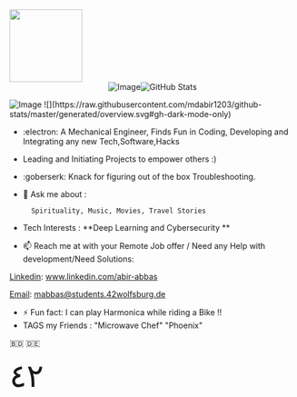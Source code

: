   <img src="https://42wolfsburg.de/wp-content/uploads/2022/01/42logo_site-5.svg" height="128px">

<div style="display: flex; justify-content: center;">
  <img src="https://badge.mediaplus.ma/binary/mabbas?1337Badge=off&UM6P=off" alt="Image">
  <img src="https://streak-stats.demolab.com?user=mdabir1203&theme=monokai-metallian&hide_border=true&border_radius=3&locale=de&date_format=M%20j%5B%2C%20Y%5D&mode=weekly" alt="GitHub Stats">
</div>

</p>
  <img src="https://github.com/mdabir1203/mdabir1203/assets/66947064/8f9b38f8-c748-4e50-9f3e-ce808b7a2b22" alt="Image">
 ![](https://raw.githubusercontent.com/mdabir1203/github-stats/master/generated/overview.svg#gh-dark-mode-only)

  
- :electron: A Mechanical Engineer, Finds Fun in Coding, Developing and Integrating any new Tech,Software,Hacks 
- Leading and Initiating Projects to empower others :) 
- :goberserk: Knack for figuring out of the box Troubleshooting. 
- 💬 Ask me about : 
        
        Spirituality, Music, Movies, Travel Stories
   
- Tech Interests : **Deep Learning and Cybersecurity **
- 📫 Reach me at with your Remote Job offer / Need any Help with development/Need Solutions: 

[Linkedin](https://img.shields.io/badge/LinkedIn-0077B5?style=for-the-badge&logo=linkedin&logoColor=white): www.linkedin.com/abir-abbas

[Email](	https://img.shields.io/badge/Gmail-D14836?style=for-the-badge&logo=gmail&logoColor=white): mabbas@students.42wolfsburg.de

- ⚡ Fun fact: I can play Harmonica while riding a Bike !!  
- TAGS my Friends : "Microwave Chef" "Phoenix"
 
 :bangladesh: 🇩🇪
 

<div style="font-size: 4em"> ٤٢ </div>
